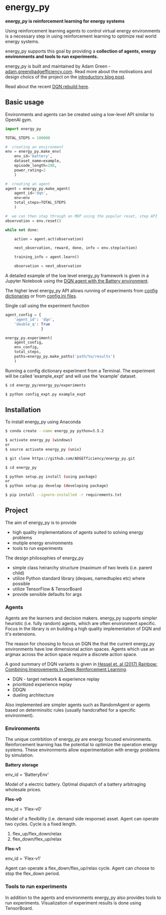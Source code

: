# energy_py

**energy_py is reinforcement learning for energy systems**

Using reinforcement learning agents to control virtual energy environments is a necessary step in using reinforcement learning to optimize real world energy systems.

energy_py supports this goal by providing a **collection of agents, energy environments and tools to run experiments.**

energy_py is built and maintained by Adam Green - [adam.green@adgefficiency.com](adam.green@adgefficiency.com).  Read more about the motivations and design choics of the project on the [introductory blog post](http://adgefficiency.com/energy_py-reinforcement-learning-for-energy-systems/).

Read about the recent [DQN rebuild here](http://adgefficiency.com/dqn-debugging/).

## Basic usage

Environments and agents can be created using a low-level API similar to OpenAI gym.

```python
import energy_py

TOTAL_STEPS = 100000

#  creating an environment
env = energy_py.make_env(
    env_id='battery',
    dataset_name=example,
    episode_length=288,
    power_rating=2
    )

#  creating an agent
agent = energy_py.make_agent(
    agent_id='dqn',
    env=env
    total_steps=TOTAL_STEPS
    )

#  we can then step through an MDP using the popular reset, step API
observation = env.reset()

while not done:

    action = agent.act(observation)

    next_observation, reward, done, info = env.step(action)

    training_info = agent.learn()

    observation = next_observation

```
A detailed example of the low level energy_py framework is given in a Jupyter Notebook using the [DQN agent with the Battery environment](https://github.com/ADGEfficiency/energy_py/blob/master/notebooks/examples/Q_learning_battery.ipynb).

The higher level energy_py API allows running of experiments from [config dictionaries](https://github.com/ADGEfficiency/energy_py/blob/master/energy_py/experiments/dict_expt.py) or from [config.ini files](https://github.com/ADGEfficiency/energy_py/blob/master/energy_py/experiments/config_expt.py).

Single call using the experiment function

```python
agent_config = {
    'agent_id': 'dqn',
    'double_q': True
                }

energy_py.experiment(
    agent_config,
    env_config,
    total_steps,
    paths=energy_py.make_paths('path/to/results')
    )

```
Running a config dictionary experiment from a Terminal.  The experiment will be called 'example_expt' and will use the
'example' dataset.

```bash
$ cd energy_py/energy_py/experiments

$ python config_expt.py example_expt 
```

## Installation

To install energy_py using Anaconda

```bash
$ conda create --name energy_py python=3.5.2

$ activate energy_py (windows)
or
$ source activate energy_py (unix)

$ git clone https://github.com/ADGEfficiency/energy_py.git

$ cd energy_py

$ python setup.py install (using package)
or
$ python setup.py develop (developing package)

$ pip install --ignore-installed -r requirements.txt

```
## Project 

The aim of energy_py is to provide 
- high quality implementations of agents suited to solving energy problems
- mutiple energy environments
- tools to run experiments

The design philosophies of energy_py
- simple class heirarchy structure (maximum of two levels (i.e. parent child)
- utilize Python standard library (deques, namedtuples etc) where possible
- utilize TensorFlow & TensorBoard
- provide sensible defaults for args

### Agents
Agents are the learners and decision makers.  energy_py supports simpler heuristic (i.e. fully random) agents, which are
often environment specific.  Focus in the library is on building a high quality implementation of DQN and it's
extensions.

The reason for choosing to focus on DQN the that the current energy_py environments have low dimensional action spaces.
Agents which use an argmax across the action space require a discrete action space.

A good summary of DQN variants is given in [Hessel et. al (2017) Rainbow: Combining Improvements in Deep Reinforcement
Learning](https://arxiv.org/pdf/1710.02298.pdf).
- DQN - target network & experience replay
- prioritized experience replay
- DDQN
- dueling architecture

Also implemented are simpler agents such as RandomAgent or agents based on determinsitic rules (usually handcrafted for
a specific environment).

### Environments
The unique contrbition of energy_py are energy focused environments.  Reinforcement learning has the potential to optimize the operation energy systems.  These environments allow experimentation with energy problems by simulation.

**Battery storage**

env_id = 'BatteryEnv'

Model of a electric battery.  Optimal dispatch of a battery arbitraging wholesale prices.

**Flex-v0**

env_id = 'Flex-v0'

Model of a flexibility (i.e. demand side response) asset.  Agent can operate two cycles.  Cycle is a fixed length.
1. flex_up/flex_down/relax
2. flex_down/flex_up/relax

**Flex-v1**

env_id = 'Flex-v1'

Agent can operate a flex_down/flex_up/relax cycle.  Agent can choose to stop the flex_down period.

### Tools to run experiments
In addition to the agents and environments energy_py also provides tools to run experiments.  Visualization of experiment results is done using TensorBoard.
